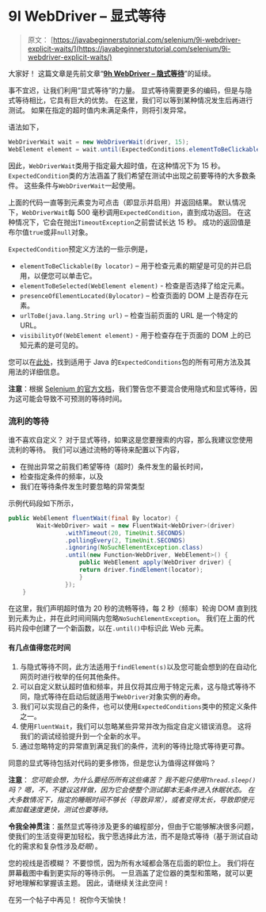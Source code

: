 # 9I WebDriver – 显式等待

> 原文： [https://javabeginnerstutorial.com/selenium/9i-webdriver-explicit-waits/](https://javabeginnerstutorial.com/selenium/9i-webdriver-explicit-waits/)

大家好！ 这篇文章是先前文章“[**9h WebDriver – 隐式等待**](https://javabeginnerstutorial.com/selenium/9h-webdriver-implicit-waits/)”的延续。

事不宜迟，让我们利用“显式等待”的力量。 显式等待需要更多的编码，但是与隐式等待相比，它具有巨大的优势。 在这里，我们可以等到某种情况发生后再进行测试。 如果在指定的超时值内未满足条件，则将引发异常。

语法如下，

```java
WebDriverWait wait = new WebDriverWait(driver, 15);
WebElement element = wait.until(ExpectedConditions.elementToBeClickable(By.id("element_id")));
```

因此，`WebDriverWait`类用于指定最大超时值，在这种情况下为 15 秒。 `ExpectedCondition`类的方法涵盖了我们希望在测试中出现之前要等待的大多数条件。 这些条件与`WebDriverWait`一起使用。

上面的代码一直等到元素变为可点击（即显示并启用）并返回结果。 默认情况下，`WebDriverWait`每 500 毫秒调用`ExpectedCondition`，直到成功返回。 在这种情况下，它会在抛出`TimeoutException`之前尝试长达 15 秒。 成功的返回值是布尔值`true`或非`null`对象。

`ExpectedCondition`预定义方法的一些示例是，

*   `elementToBeClickable(By locator)` – 用于检查元素的期望是可见的并已启用，以便您可以单击它。
*   `elementToBeSelected(WebElement element)` - 检查是否选择了给定元素。
*   `presenceOfElementLocated(Bylocator)` – 检查页面的 DOM 上是否存在元素。
*   `urlToBe(java.lang.String url)` – 检查当前页面的 URL 是一个特定的 URL。
*   `visibilityOf(WebElement element)` - 用于检查存在于页面的 DOM 上的已知元素的是可见的。

您可以在[此处](https://seleniumhq.github.io/selenium/docs/api/java/org/openqa/selenium/support/ui/ExpectedConditions.html)，找到适用于 Java 的`ExpectedConditions`包的所有可用方法及其用法的详细信息。

**注意**：根据 [Selenium 的官方文档](http://docs.seleniumhq.org/docs/04_webdriver_advanced.jsp#explicit-and-implicit-waits)，我们警告您不要混合使用隐式和显式等待，因为这可能会导致不可预测的等待时间。

### 流利的等待

谁不喜欢自定义？ 对于显式等待，如果这是您要搜索的内容，那么我建议您使用流利的等待。 我们可以通过流畅的等待来配置以下内容，

*   在抛出异常之前我们希望等待（超时）条件发生的最长时间，
*   检查指定条件的频率，以及
*   我们在等待条件发生时要忽略的异常类型

示例代码段如下所示，

```java
public WebElement fluentWait(final By locator) {
	    Wait<WebDriver> wait = new FluentWait<WebDriver>(driver)
	            .withTimeout(20, TimeUnit.SECONDS)
	            .pollingEvery(2, TimeUnit.SECONDS)
	            .ignoring(NoSuchElementException.class)
	            .until(new Function<WebDriver, WebElement>() {
	            	public WebElement apply(WebDriver driver) {
	            	return driver.findElement(locator);
	            	}
	            });
	} 
```

在这里，我们声明超时值为 20 秒的流畅等待，每 2 秒（频率）轮询 DOM 直到找到元素为止，并在此时间间隔内忽略`NoSuchElementException`。 我们在上面的代码片段中创建了一个新函数，以在`.until()`中标识此 Web 元素。

#### 有几点值得您花时间

1.  与隐式等待不同，此方法适用于`findElement(s)`以及您可能会想到的在自动化网页时进行枚举的任何其他条件。
2.  可以自定义默认超时值和频率，并且仅将其应用于特定元素，这与隐式等待不同，隐式等待在启动后就适用于`WebDriver`对象实例的寿命。
3.  我们可以实现自己的条件，也可以使用`ExpectedConditions`类中的预定义条件之一。
4.  使用`FluentWait`，我们可以忽略某些异常并改为指定自定义错误消息。 这将我们的调试经验提升到一个全新的水平。
5.  通过忽略特定的异常直到满足我们的条件，流利的等待比隐式等待更可靠。

同意的显式等待包括对代码的更多修饰，但是您认为值得这样做吗？

**注意**： *您可能会想，为什么要经历所有这些痛苦？ 我不能只使用`Thread.sleep()`吗？ 嗯，不，不建议这样做，因为它会使整个测试脚本无条件进入休眠状态。 在大多数情况下，指定的睡眠时间不够长（导致异常），或者变得太长，导致即使元素加载速度更快，测试也要等待。*

**令我全神贯注**：虽然显式等待涉及更多的编程部分，但由于它能够解决很多问题，使我们的生活变得更加轻松，我宁愿选择此方法，而不是隐式等待（基于测试自动化的需求和复杂性涉及*眨眼*）。

您的视线是否模糊？ 不要惊慌，因为所有水域都会落在后面的职位上。 我们将在屏幕截图中看到更实际的等待示例。 一旦涵盖了定位器的类型和策略，就可以更好地理解和掌握该主题。 因此，请继续关注此空间！

在另一个帖子中再见！ 祝你今天愉快！

